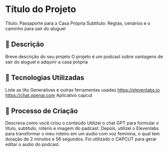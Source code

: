 # Título do Projeto
Título: Passaporte para a Casa Própria
Subtítulo: Regras, cenários e o caminho para sair do aluguel

## 📒 Descrição
Breve descrição do seu projeto
O projeto é um podcast sobre vantagens de sair do aluguel e adquirir a casa própria

## 🤖 Tecnologias Utilizadas
Liste as IAs Generativas e outras ferramentas usadas
https://elevenlabs.io
https://chat.openai.com
Aplicativo capcut

## 🧐 Processo de Criação
Descreva como você criou o conteúdo
Utilizei o chat GPT para formular o título, subtítulo, roterio e imagem do padcast.
Depois, utilizei o Elevenlabs para transformar o meu roteiro em um audio com voz feminina, o qual tem duração de 2 minutos e 56 segundos.
Foi utilizado o CAPCUT para gerar editar o audio do podcast.
